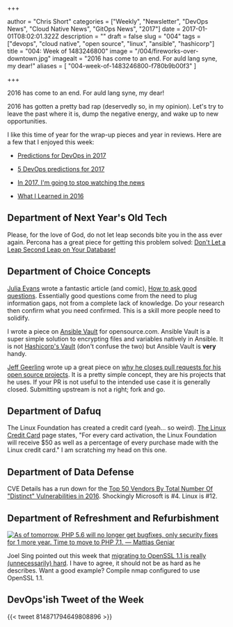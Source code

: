 +++

author = "Chris Short"
categories = ["Weekly", "Newsletter", "DevOps News", "Cloud Native News", "GitOps News", "2017"]
date = 2017-01-01T08:02:01.322Z
description = ""
draft = false
slug = "004"
tags = ["devops", "cloud native", "open source", "linux", "ansible", "hashicorp"]
title = "004: Week of 1483246800"
image = "/004/fireworks-over-downtown.jpg"
imagealt = "2016 has come to an end. For auld lang syne, my dear!"
aliases = [
    "004-week-of-1483246800-f780b9b00f3"
]

+++

2016 has come to an end. For auld lang syne, my dear!

2016 has gotten a pretty bad rap (deservedly so, in my opinion). Let's try to leave the past where it is, dump the negative energy, and wake up to new opportunities.

I like this time of year for the wrap-up pieces and year in reviews. Here are a few that I enjoyed this week:

* [Predictions for DevOps in 2017](https://dzone.com/articles/predictions-for-devops-in-2017-1)

* [5 DevOps predictions for 2017](http://www.techrepublic.com/article/5-devops-predictions-for-2017/)

* [In 2017, I'm going to stop watching the news](https://ma.ttias.be/stop-watching-news/)

* [What I Learned in 2016](https://chrisshort.net/what-i-learned-in-2016/)

## Department of Next Year's Old Tech

Please, for the love of God, do not let leap seconds bite you in the ass ever again. Percona has a great piece for getting this problem solved: [Don't Let a Leap Second Leap on Your Database!](https://www.percona.com/blog/2016/12/27/prepare-for-the-new-leap-second/)

## Department of Choice Concepts

[Julia Evans](https://jvns.ca/) wrote a fantastic article (and comic), [How to ask good questions](https://jvns.ca/blog/good-questions/). Essentially good questions come from the need to plug information gaps, not from a complete lack of knowledge. Do your research then confirm what you need confirmed. This is a skill more people need to solidify.

I wrote a piece on [Ansible Vault](https://opensource.com/article/16/12/devops-security-ansible-vault) for opensource.com. Ansible Vault is a super simple solution to encrypting files and variables natively in Ansible. It is not [Hashicorp's Vault](https://www.vaultproject.io/) (don't confuse the two) but Ansible Vault is **very** handy.

[Jeff Geerling](http://www.jeffgeerling.com/) wrote up a great piece on [why he closes pull requests for his open source projects](http://www.jeffgeerling.com/blog/2016/why-i-close-prs-oss-project-maintainer-notes). It is a pretty simple concept, they are his projects that he uses. If your PR is not useful to the intended use case it is generally closed. Submitting upstream is not a right; fork and go.

## Department of Dafuq

The Linux Foundation has created a credit card (yeah... so weird). [The Linux Credit Card](https://www.linuxfoundation.org/offerings/linux-credit-card) page states, "For every card activation, the Linux Foundation will receive $50 as well as a percentage of every purchase made with the Linux credit card." I am scratching my head on this one.

## Department of Data Defense

CVE Details has a run down for the [Top 50 Vendors By Total Number Of "Distinct" Vulnerabilities in 2016](http://www.cvedetails.com/top-50-vendors.php?year=2016). Shockingly Microsoft is #4. Linux is #12.

## Department of Refreshment and Refurbishment

[![As of tomorrow, PHP 5.6 will no longer get bugfixes, only security fixes for 1 more year. Time to move to PHP 7.1. — Mattias Geniar](/004/2020-01-01_09-24-32.png)](https://twitter.com/ChrisShort/status/1212378883837829126)

Joel Sing pointed out this week that [migrating to OpenSSL 1.1 is really (unnecessarily) hard](https://www.mail-archive.com/tech@openbsd.org/msg36437.html). I have to agree, it should not be as hard as he describes. Want a good example? Compile nmap configured to use OpenSSL 1.1.

## DevOps'ish Tweet of the Week

{{< tweet 814871794649808896 >}}
